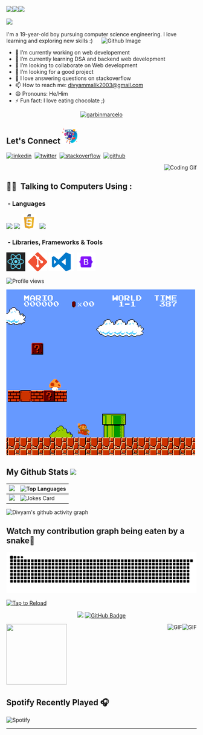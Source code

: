 <img src="https://en.bloggif.com/tmp/d272c7e1a69db94d63e6342cae459c70/text.gif?1664735205" height="30"><img src="https://media.giphy.com/media/hvRJCLFzcasrR4ia7z/giphy.gif" width="40px"><a href="https://github.com/404"><img src="https://user-images.githubusercontent.com/73097560/115834477-dbab4500-a447-11eb-908a-139a6edaec5c.gif"></a>

<img src="https://media.tenor.com/DBqjevyA2o4AAAAd/bongo-cat-codes.gif">

I'm a 19-year-old boy pursuing computer science engineering. I love learning and exploring new skills :)
<img width="50%" align="right" alt="Github Image" src="https://raw.githubusercontent.com/onimur/.github/master/.resources/git-header.svg" />
- 🔭 I’m currently working on  web developement 
- 🌱 I’m currently learning DSA and backend web development
- 👯 I’m looking to collaborate on Web development
- 🤔 I’m looking for a good project
- 💬 I love answering questions on stackoverflow
- 📫 How to reach me: [divyammalik2003@gmail.com](divyammalik2003@gmail.com)
- 😄 Pronouns: He/Him
- ⚡ Fun fact: I love eating chocolate ;)

<div align="center">
<a href="https://www.buymeacoffee.com/Divyam03" target="_blank"><img src="https://cdn.buymeacoffee.com/buttons/v2/default-yellow.png" height="45" width="170" alt="garbinmarcelo" /></a></div>

## Let's Connect <img src="https://github.com/Divyam6969/textart/blob/main/socials.png" width=40 height=40 /> 

[<img src='https://github.com/sourabmaity/sourabmaity/blob/main/assets/logo/iconfinder_social_media_isometric_14-linkedin_3529657.png' alt='linkedin' height='40'>](https://www.linkedin.com/in/divyam-malik-8402a821a/)&nbsp;  [<img src='https://github.com/sourabmaity/sourabmaity/blob/main/assets/logo/iconfinder_social_media_isometric_6-twitter_3529664.png' alt='twitter' height='40'>](https://twitter.com/divyam69)&nbsp;  [<img src='https://github.com/sourabmaity/sourabmaity/blob/main/assets/logo/iconfinder_StackOverflow_2613280.png' alt='stackoverflow' height='40'>](https://stackoverflow.com/users/19413864/divyam)&nbsp;
[<img src='https://github.com/sourabmaity/sourabmaity/blob/main/assets/logo/iconfinder__github_1156638.png' alt='github' height='40'>](https://github.com/Divyam6969)&nbsp;  

<img alt="Coding Gif" src="https://github.com/sourabmaity/sourabmaity/blob/main/assets/gif.gif" height="200" align="right"/>&nbsp;
 <br/>
 
## 👨‍💻 &nbsp;Talking to Computers Using :

### &nbsp;- Languages

<img src = 'https://github.com/sourabmaity/sourabmaity/blob/main/assets/logo/cpp.png' height='40'/>&nbsp;<img src = 'https://github.com/sourabmaity/sourabmaity/blob/main/assets/logo/python.png' height='40'/>&nbsp;<img src = 'https://github.com/Divyam6969/textart/blob/main/javascript-shield-logo-icon-2.png' height='40'/>&nbsp; <img src = 'https://github.com/sourabmaity/sourabmaity/blob/main/assets/logo/html.png' width='40'/>&nbsp;

### &nbsp;- Libraries, Frameworks & Tools  


<img src = 'https://github.com/Divyam6969/textart/blob/main/react.png' height='50'/>&nbsp;
<img src = 'https://github.com/saumya66/saumya66/blob/main/assets/logo/git.png' height='50'/>&nbsp;<img src = 'https://github.com/Divyam6969/textart/blob/main/vsc.png' height='50'/>&nbsp;  <img src = 'https://github.com/Divyam6969/textart/blob/main/bs.png' height='50'/>&nbsp; 

![Profile views](https://gpvc.arturio.dev/Divyam6969)

![Mario](https://github.com/Divyam6969/textart/blob/main/mario-icegif-11.gif)

## My Github Stats <img src="https://media.giphy.com/media/iY8CRBdQXODJSCERIr/giphy.gif" width="50px">
| ![](https://github-readme-stats.vercel.app/api?username=Divyam6969&show_icons=true&bg_color=45,fc00ff,00dbde&title_color=fff&text_color=fff) | ![Top Languages](https://github-readme-stats.vercel.app/api/top-langs/?username=Divyam6969) |
| --- | --- |
| ![](https://github-readme-streak-stats.herokuapp.com/?user=Divyam6969) | ![Jokes Card](https://readme-jokes.vercel.app/api) |

![Divyam's github activity graph](https://activity-graph.herokuapp.com/graph?username=Divyam6969&theme=react-dark&hide_border=true&area=true&bg_color=9842f5)


## Watch my contribution graph being eaten by a snake🐍

<p align="center">
  <img src="https://github.com/Divyam6969/textart/blob/main/github-user-contribution.svg" alt="snake"></center>
</p>


<summary></summary>

[![Tap to Reload](https://metrics.lecoq.io/Divyam6969?template=classic&people=1&languages=1&achievements=1&stackoverflow=1&isocalendar=1&base=header%2C%20activity%2C%20community%2C%20repositories%2C%20metadata&base.indepth=false&base.hireable=false&base.skip=false&isocalendar=false&isocalendar.duration=half-year&languages=false&languages.limit=8&languages.threshold=0%25&languages.other=true&languages.colors=github&languages.sections=most-used&languages.indepth=false&languages.analysis.timeout=15&languages.categories=markup%2C%20programming&languages.recent.categories=markup%2C%20programming&languages.recent.load=300&languages.recent.days=14&people=false&people.limit=24&people.identicons=false&people.identicons.hide=false&people.size=28&people.types=followers%2C%20following&people.shuffle=false&achievements=false&achievements.threshold=C&achievements.secrets=true&achievements.display=detailed&achievements.limit=0&stackoverflow=false&stackoverflow.user=19413864&stackoverflow.sections=answers-top%2C%20questions-recent&stackoverflow.limit=2&stackoverflow.lines=4&stackoverflow.lines.snippet=2&config.timezone=Asia%2FCalcutta)](https://github.com/Divyam6969)







<p align='center'><img src='https://visitor-badge.laobi.icu/badge?page_id=Divyam6969'> <a href="https://github.com/Divyam6969?tab=followers"><img src="https://img.shields.io/github/followers/divyam6969?label=Followers&style=social" alt="GitHub Badge"></a>
</p>
<img align="right" alt="GIF" height="160px" src="https://media.tenor.com/c_rr1aUsI90AAAAC/phineas-and-ferb-agent-p.gif" />
<img src="https://static.wikia.nocookie.net/pffanon/images/5/53/Perry.gif/revision/latest?cb=20200724041706" height="160px" width="160px"> 

<img align="right" alt="GIF" height="170px" src="https://media.giphy.com/media/J5B1Y8QZnzXXbLQIBu/giphy.gif" />

## Spotify Recently Played 🎧


![Spotify](https://spotify-recently-played-readme.vercel.app/api?user=cxwt8prsq3qb7w6bhu0vy4l2u)


------
